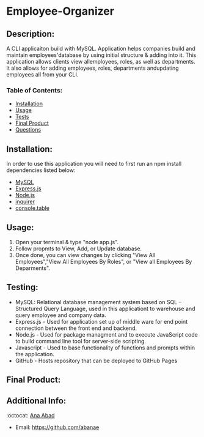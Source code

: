 # Employee-Organizer

## Description:
A CLI applicaiton build with MySQL. Application helps companies build and maintain employees'database by using initial structure & adding into it. This application allows clients view allemployees, roles, as well as departments. It also allows for adding employees, roles, departments andupdating employees all from your CLI.
 

   ### Table of Contents:

   - [Installation](#installation)
   - [Usage](#usage)
   - [Tests](#testing)
   - [Final Product](#final-product)
   - [Questions](#additional-info)


## Installation:
In order to use this application you will need to first run an npm install dependencies listed below:
- [MySQL](https://www.mysql.com/)
- [Express.js](https://expressjs.com/)
- [Node.js](https://nodejs.org/en/)
- [inquirer](https://www.npmjs.com/package/inquirer)
- [console.table](https://www.npmjs.com/package/console.table)
  
  

## Usage:
1. Open your terminal & type "node app.js".
2. Follow propmts to View, Add, or Update database.
3. Once done, you can view changes by clicking "View All Employees","View All Employees By Roles", or "View all Employees By Deparments".

## Testing:
- MySQL: Relational database management system based on SQL – Structured Query Language, used in this applicationt to warehouse and query employee and company data.
- Express.js - Used for application set up of middle ware for end point connection between the front end and backend.
- Node.js - Used for package managment and to execute JavaScript code to build command line tool for server-side scripting.
- Javascript - Used to base functionality of functions and prompts within the application.
- GitHub - Hosts repository that can be deployed to GitHub Pages 


## Final Product:
  
  



## Additional Info:
:octocat: [Ana Abad](https://github.com/abanae)
- Email: https://github.com/abanae 